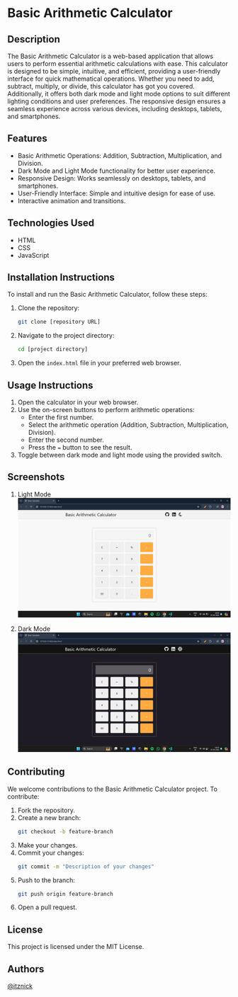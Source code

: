 # Basic Arithmetic Calculator

## Description

The Basic Arithmetic Calculator is a web-based application that allows users to perform essential arithmetic calculations with ease. This calculator is designed to be simple, intuitive, and efficient, providing a user-friendly interface for quick mathematical operations. Whether you need to add, subtract, multiply, or divide, this calculator has got you covered. Additionally, it offers both dark mode and light mode options to suit different lighting conditions and user preferences. The responsive design ensures a seamless experience across various devices, including desktops, tablets, and smartphones.

## Features

- Basic Arithmetic Operations: Addition, Subtraction, Multiplication, and Division.
- Dark Mode and Light Mode functionality for better user experience.
- Responsive Design: Works seamlessly on desktops, tablets, and smartphones.
- User-Friendly Interface: Simple and intuitive design for ease of use.
- Interactive animation and transitions.

## Technologies Used

- HTML
- CSS
- JavaScript

## Installation Instructions

To install and run the Basic Arithmetic Calculator, follow these steps:

1. Clone the repository:
   ```bash
   git clone [repository URL]
   ```
2. Navigate to the project directory:
   ```bash
   cd [project directory]
   ```
3. Open the `index.html` file in your preferred web browser.

## Usage Instructions

1. Open the calculator in your web browser.
2. Use the on-screen buttons to perform arithmetic operations:
   - Enter the first number.
   - Select the arithmetic operation (Addition, Subtraction, Multiplication, Division).
   - Enter the second number.
   - Press the `=` button to see the result.
3. Toggle between dark mode and light mode using the provided switch.

## Screenshots

1. Light Mode
![Calculator Screenshot1](./assets/screenshots/Screenshot%201.png)

2. Dark Mode
![Calculator Screenshot2](./assets/screenshots/Screenshot%202.png)

## Contributing

We welcome contributions to the Basic Arithmetic Calculator project. To contribute:

1. Fork the repository.
2. Create a new branch:
   ```bash
   git checkout -b feature-branch
   ```
3. Make your changes.
4. Commit your changes:
   ```bash
   git commit -m "Description of your changes"
   ```
5. Push to the branch:
   ```bash
   git push origin feature-branch
   ```
6. Open a pull request.

## License

This project is licensed under the MIT License.

## Authors

[@itznick](https://www.github.com/itznick)
